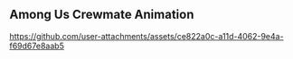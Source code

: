 ## Among Us Crewmate Animation



https://github.com/user-attachments/assets/ce822a0c-a11d-4062-9e4a-f69d67e8aab5

